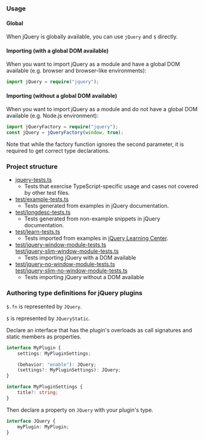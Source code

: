 ### Usage

#### Global

When jQuery is globally available, you can use `jQuery` and `$` directly.

#### Importing (with a global DOM available)

When you want to import jQuery as a module and have a global DOM available (e.g.
browser and browser-like environments):

```typescript
import jQuery = require("jquery");
```

#### Importing (without a global DOM available)

When you want to import jQuery as a module and do not have a global DOM
available (e.g. Node.js environment):

```typescript
import jQueryFactory = require("jquery");
const jQuery = jQueryFactory(window, true);
```

Note that while the factory function ignores the second parameter, it is
required to get correct type declarations.

### Project structure

-   [jquery-tests.ts](jquery-tests.ts)
    -   Tests that exercise TypeScript-specific usage and cases not covered by
        other test files.
-   [test/example-tests.ts](test/example-tests.ts)
    -   Tests generated from examples in jQuery documentation.
-   [test/longdesc-tests.ts](test/longdesc-tests.ts)
    -   Tests generated from non-example snippets in jQuery documentation.
-   [test/learn-tests.ts](test/learn-tests.ts)
    -   Tests imported from examples in
        [jQuery Learning Center](https://learn.jquery.com).
-   [test/jquery-window-module-tests.ts](test/jquery-window-module-tests.ts)<br>
    [test/jquery-slim-window-module-tests.ts](test/jquery-slim-window-module-tests.ts)
    -   Tests importing jQuery with a DOM available
-   [test/jquery-no-window-module-tests.ts](test/jquery-no-window-module-tests.ts)<br>
    [test/jquery-slim-no-window-module-tests.ts](test/jquery-slim-no-window-module-tests.ts)
    -   Tests importing jQuery without a DOM available

### Authoring type definitions for jQuery plugins

`$.fn` is represented by `JQuery`.

`$` is represented by `JQueryStatic`.

Declare an interface that has the plugin's overloads as call signatures and
static members as properties.

```typescript
interface MyPlugin {
    settings: MyPluginSettings;

    (behavior: "enable"): JQuery;
    (settings?: MyPluginSettings): JQuery;
}

interface MyPluginSettings {
    title?: string;
}
```

Then declare a property on `JQuery` with your plugin's type.

```typescript
interface JQuery {
    myPlugin: MyPlugin;
}
```
